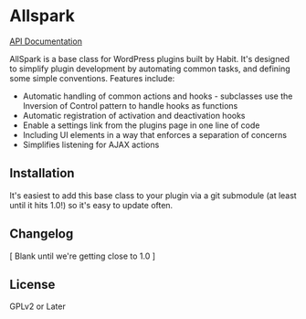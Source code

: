 Allspark
========

[API Documentation](http://habitinc.github.io/AllSpark/)


AllSpark is a base class for WordPress plugins built by Habit. It's designed to simplify plugin development by automating common tasks, and defining some simple conventions. Features include:

* Automatic handling of common actions and hooks - subclasses use the Inversion of Control pattern to handle hooks as functions
* Automatic registration of activation and deactivation hooks
* Enable a settings link from the plugins page in one line of code
* Including UI elements in a way that enforces a separation of concerns
* Simplifies listening for AJAX actions

## Installation

It's easiest to add this base class to your plugin via a git submodule (at least until it hits 1.0!) so it's easy to update often. 

## Changelog

[ Blank until we're getting close to 1.0 ]

## License

GPLv2 or Later
